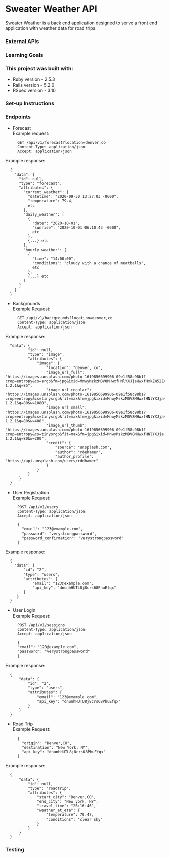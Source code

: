 # Sweater Weather API
Sweater Weather is a back end application designed to serve a front end application with weather data for road trips.

### External APIs

### Learning Goals

### This project was built with:

* Ruby version - 2.5.3
* Rails version - 5.2.6
* RSpec version - 3.10

### Set-up Instructions

### Endpoints

- Forecast  
Example request:
  ```
    GET /api/v1/forecast?location=denver,co
    Content-Type: application/json
    Accept: application/json
  ```
  
Example response:
  ```
    {
      "data": {
        "id": null,
        "type": "forecast",
        "attributes": {
          "current_weather": {
            "datetime": "2020-09-30 13:27:03 -0600",
            "temperature": 79.4,
            etc
          },
          "daily_weather": [
            {
              "date": "2020-10-01",
              "sunrise": "2020-10-01 06:10:43 -0600",
              etc
            },
            {...} etc
          ],
          "hourly_weather": [
            {
              "time": "14:00:00",
              "conditions": "cloudy with a chance of meatballs",
              etc
            },
            {...} etc
          ]
        }
      }
    }
  ```

- Backgrounds  
Example Request:  
  ```
    GET /api/v1/backgrounds?location=denver,co
    Content-Type: application/json
    Accept: application/json
  ```

Example response:  
  ```
    "data": {
            "id": null,
            "type": "image",
            "attributes": {
                "image": {
                    "location": "denver, co",
                    "image_url_full": "https://images.unsplash.com/photo-1619856699906-09e1f58c98b1?crop=entropy&cs=srgb&fm=jpg&ixid=MnwyMzkzMDV8MHwxfHNlYXJjaHwxfHxkZW52ZXIlMkMlMjBjb3xlbnwwfHx8fDE2MjM3OTczNzk&ixlib=rb-1.2.1&q=85",
                    "image_url_regular": "https://images.unsplash.com/photo-1619856699906-09e1f58c98b1?crop=entropy&cs=tinysrgb&fit=max&fm=jpg&ixid=MnwyMzkzMDV8MHwxfHNlYXJjaHwxfHxkZW52ZXIlMkMlMjBjb3xlbnwwfHx8fDE2MjM3OTczNzk&ixlib=rb-1.2.1&q=80&w=1080",
                    "image_url_small": "https://images.unsplash.com/photo-1619856699906-09e1f58c98b1?crop=entropy&cs=tinysrgb&fit=max&fm=jpg&ixid=MnwyMzkzMDV8MHwxfHNlYXJjaHwxfHxkZW52ZXIlMkMlMjBjb3xlbnwwfHx8fDE2MjM3OTczNzk&ixlib=rb-1.2.1&q=80&w=400",
                    "image_url_thumb": "https://images.unsplash.com/photo-1619856699906-09e1f58c98b1?crop=entropy&cs=tinysrgb&fit=max&fm=jpg&ixid=MnwyMzkzMDV8MHwxfHNlYXJjaHwxfHxkZW52ZXIlMkMlMjBjb3xlbnwwfHx8fDE2MjM3OTczNzk&ixlib=rb-1.2.1&q=80&w=200",
                    "credit": {
                        "source": "unsplash.com",
                        "author": "rdehamer",
                        "author_profile": "https://api.unsplash.com/users/rdehamer"
                    }
                }
            }
        }
    }
  ```
  
- User Registration  
Example Request:  
  ```
    POST /api/v1/users
    Content-Type: application/json
    Accept: application/json

    {
      "email": "123@example.com",
      "password": "verystrongpassword",
      "password_confirmation": "verystrongpassword"
    }
  ```

Example response:  
  ```
    {
      "data": {
          "id": "2",
          "type": "users",
          "attributes": {
              "email": "123@example.com",
              "api_key": "dnunhHUTL8j8crs68PhuEfqx"
          }
       }
    }
  ```
  
- User Login  
Example Request:  
  ```
    POST /api/v1/sessions
    Content-Type: application/json
    Accept: application/json

    {
    "email": "123@example.com",
    "password": "verystrongpassword"
    }
  ```

Example response:  
  ```
    {
        "data": {
            "id": "2",
            "type": "users",
            "attributes": {
                "email": "123@example.com",
                "api_key": "dnunhHUTL8j8crs68PhuEfqx"
            }
        }
    }
  ```
  
- Road Trip  
Example Request:  
  ```
    {
      "origin": "Denver,CO",
      "destination": "New York, NY",
      "api_key": "dnunhHUTL8j8crs68PhuEfqx"
    }
  ```

Example response:  
  ```
    {
        "data": {
            "id": null,
            "type": "roadtrip",
            "attributes": {
                "start_city": "Denver,CO",
                "end_city": "New york, NY",
                "travel_time": "26:16:46",
                "weather_at_eta": {
                    "temperature": 70.47,
                    "conditions": "clear sky"
                }
            }
        }
    }
  ```
  

### Testing
